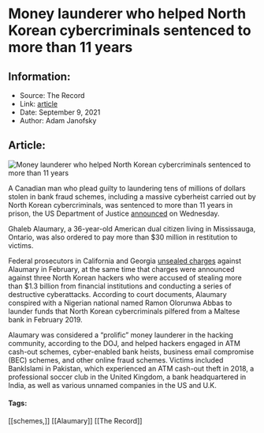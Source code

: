 # Money launderer who helped North Korean cybercriminals sentenced to more than 11 years
### 

## Information:
+ Source: The Record
+ Link: [article](https://therecord.media/money-launderer-who-helped-north-korean-cybercriminals-sentenced-to-more-than-11-years/)
+ Date: September 9, 2021
+ Author: Adam Janofsky


## Article:
![Money launderer who helped North Korean cybercriminals sentenced to more than 11 years](https://therecord.media/wp-content/uploads/2021/03/handcuffs-arrest-e1631197179562.jpg)

A Canadian man who plead guilty to laundering tens of millions of dollars stolen in bank fraud schemes, including a massive cyberheist carried out by North Korean cybercriminals, was sentenced to more than 11 years in prison, the US Department of Justice [announced](https://www.justice.gov/usao-cdca/pr/international-money-launderer-sentenced-over-11-years-federal-prison-laundering) on Wednesday.


Ghaleb Alaumary, a 36-year-old American dual citizen living in Mississauga, Ontario, was also ordered to pay more than $30 million in restitution to victims.


Federal prosecutors in California and Georgia [unsealed charges](https://www.justice.gov/usao-cdca/pr/3-north-korean-military-hackers-indicted-wide-ranging-scheme-commit-cyberattacks-and) against Alaumary in February, at the same time that charges were announced against three North Korean hackers who were accused of stealing more than $1.3 billion from financial institutions and conducting a series of destructive cyberattacks. According to court documents, Alaumary conspired with a Nigerian national named Ramon Olorunwa Abbas to launder funds that North Korean cybercriminals pilfered from a Maltese bank in February 2019.


Alaumary was considered a “prolific” money launderer in the hacking community, according to the DOJ, and helped hackers engaged in ATM cash-out schemes, cyber-enabled bank heists, business email compromise (BEC) schemes, and other online fraud schemes. Victims included BankIslami in Pakistan, which experienced an ATM cash-out theft in 2018, a professional soccer club in the United Kingdom, a bank headquartered in India, as well as various unnamed companies in the US and U.K.





#### Tags:
[[schemes,]] [[Alaumary]] [[The Record]]
